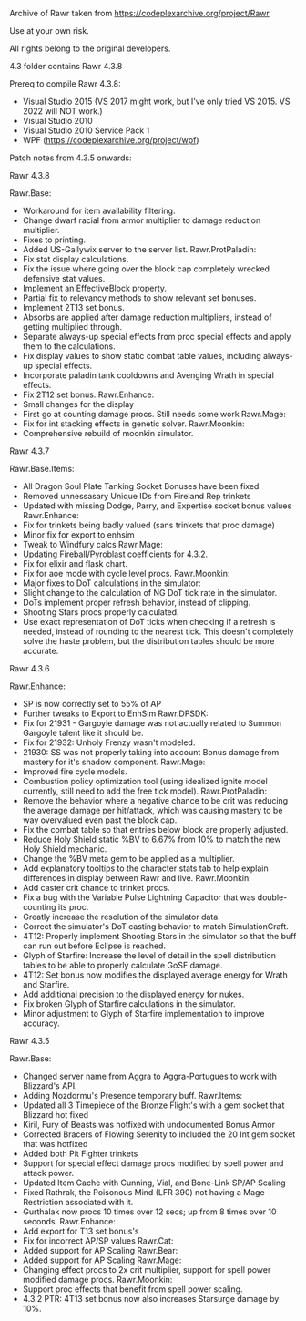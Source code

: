 Archive of Rawr taken from https://codeplexarchive.org/project/Rawr

Use at your own risk.

All rights belong to the original developers.

4.3 folder contains Rawr 4.3.8

Prereq to compile Rawr 4.3.8:
- Visual Studio 2015 (VS 2017 might work, but I've only tried VS 2015. VS 2022 will NOT work.)
- Visual Studio 2010
- Visual Studio 2010 Service Pack 1
- WPF (https://codeplexarchive.org/project/wpf)

Patch notes from 4.3.5 onwards:

Rawr 4.3.8

Rawr.Base:
- Workaround for item availability filtering.
- Change dwarf racial from armor multiplier to damage reduction multiplier.
- Fixes to printing.
- Added US-Gallywix server to the server list.
Rawr.ProtPaladin:
- Fix stat display calculations.
- Fix the issue where going over the block cap completely wrecked defensive stat values.
- Implement an EffectiveBlock property.
- Partial fix to relevancy methods to show relevant set bonuses.
- Implement 2T13 set bonus.
- Absorbs are applied after damage reduction multipliers, instead of getting multiplied through.
- Separate always-up special effects from proc special effects and apply them to the calculations.
- Fix display values to show static combat table values, including always-up special effects.
- Incorporate paladin tank cooldowns and Avenging Wrath in special effects.
- Fix 2T12 set bonus.
Rawr.Enhance:
- Small changes for the display
- First go at counting damage procs. Still needs some work
Rawr.Mage:
- Fix for int stacking effects in genetic solver.
Rawr.Moonkin:
- Comprehensive rebuild of moonkin simulator.

Rawr 4.3.7

Rawr.Base.Items:
- All Dragon Soul Plate Tanking Socket Bonuses have been fixed
- Removed unnessasary Unique IDs from Fireland Rep trinkets
- Updated with missing Dodge, Parry, and Expertise socket bonus values
Rawr.Enhance:
- Fix for trinkets being badly valued (sans trinkets that proc damage)
- Minor fix for export to enhsim
- Tweak to Windfury calcs
Rawr.Mage:
- Updating Fireball/Pyroblast coefficients for 4.3.2.
- Fix for elixir and flask chart.
- Fix for aoe mode with cycle level procs.
Rawr.Moonkin:
- Major fixes to DoT calculations in the simulator:
- Slight change to the calculation of NG DoT tick rate in the simulator.
- DoTs implement proper refresh behavior, instead of clipping.
- Shooting Stars procs properly calculated.
- Use exact representation of DoT ticks when checking if a refresh is needed, instead of rounding to the nearest tick.
This doesn't completely solve the haste problem, but the distribution tables should be more accurate.

Rawr 4.3.6

Rawr.Enhance:
- SP is now correctly set to 55% of AP
- Further tweaks to Export to EnhSim
Rawr.DPSDK:
- Fix for 21931 - Gargoyle damage was not actually related to Summon Gargoyle talent like it should be.
- Fix for 21932: Unholy Frenzy wasn't modeled.
- 21930: SS was not properly taking into account Bonus damage from mastery for it's shadow component.
Rawr.Mage:
- Improved fire cycle models.
- Combustion policy optimization tool (using idealized ignite model currently, still need to add the free tick model).
Rawr.ProtPaladin:
- Remove the behavior where a negative chance to be crit was reducing the average damage per hit/attack, which was causing mastery to be way overvalued even past the block cap.
- Fix the combat table so that entries below block are properly adjusted.
- Reduce Holy Shield static %BV to 6.67% from 10% to match the new Holy Shield mechanic.
- Change the %BV meta gem to be applied as a multiplier.
- Add explanatory tooltips to the character stats tab to help explain differences in display between Rawr and live.
Rawr.Moonkin:
- Add caster crit chance to trinket procs.
- Fix a bug with the Variable Pulse Lightning Capacitor that was double-counting its proc.
- Greatly increase the resolution of the simulator data.
- Correct the simulator's DoT casting behavior to match SimulationCraft.
- 4T12: Properly implement Shooting Stars in the simulator so that the buff can run out before Eclipse is reached.
- Glyph of Starfire: Increase the level of detail in the spell distribution tables to be able to properly calculate GoSF damage.
- 4T12: Set bonus now modifies the displayed average energy for Wrath and Starfire.
- Add additional precision to the displayed energy for nukes.
- Fix broken Glyph of Starfire calculations in the simulator.
- Minor adjustment to Glyph of Starfire implementation to improve accuracy.

Rawr 4.3.5

Rawr.Base:
- Changed server name from Aggra to Aggra-Portugues to work with Blizzard's API.
- Adding Nozdormu's Presence temporary buff.
Rawr.Items:
- Updated all 3 Timepiece of the Bronze Flight's with a gem socket that Blizzard hot fixed
- Kiril, Fury of Beasts was hotfixed with undocumented Bonus Armor
- Corrected Bracers of Flowing Serenity to included the 20 Int gem socket that was hotfixed
- Added both Pit Fighter trinkets
- Support for special effect damage procs modified by spell power and attack power.
- Updated Item Cache with Cunning, Vial, and Bone-Link SP/AP Scaling
- Fixed Rathrak, the Poisonous Mind (LFR 390) not having a Mage Restriction associated with it.
- Gurthalak now procs 10 times over 12 secs; up from 8 times over 10 seconds.
Rawr.Enhance:
- Add export for T13 set bonus's
- Fix for incorrect AP/SP values
Rawr.Cat:
- Added support for AP Scaling
Rawr.Bear:
- Added support for AP Scaling
Rawr.Mage:
- Changing effect procs to 2x crit multiplier, support for spell power modified damage procs.
Rawr.Moonkin:
- Support proc effects that benefit from spell power scaling.
- 4.3.2 PTR: 4T13 set bonus now also increases Starsurge damage by 10%.
